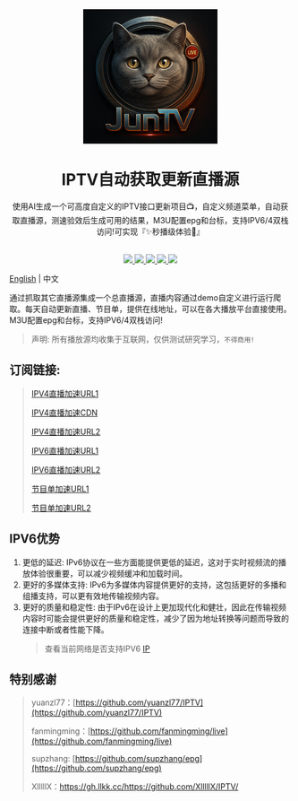 <div align="center">
  <img src="./static/images/ChatGPT.png" alt="logo"/>
  <h1 align="center">IPTV自动获取更新直播源</h1>
</div>

<div align="center">使用AI生成一个可高度自定义的IPTV接口更新项目📺，自定义频道菜单，自动获取直播源，测速验效后生成可用的结果，M3U配置epg和台标，支持IPV6/4双栈访问!可实现『✨秒播级体验🚀』</div>
<br>
<p align="center">
  <a href="https://github.com/alantang1977/iptv_api/releases">
    <img src="https://img.shields.io/github/v/release/alantang1977/iptv_api" />
  </a>
  <a href="https://www.python.org/">
    <img src="https://img.shields.io/badge/python-%20%3D%203.13-47c219" />
  </a>
  <a href="https://github.com/alantang1977/iptv_api/releases">
    <img src="https://img.shields.io/github/downloads/alantang1977/iptv_api/total" />
  </a>
  <a href="https://github.com/alantang1977/iptv_api">
    <img src="https://img.shields.io/github/stars/alantang1977/iptv_api" />
  </a>
  <a href="https://github.com/alantang1977/iptv_api/fork">
    <img src="https://img.shields.io/github/forks/alantang1977/iptv_api" />
  </a>
</p>

[English](./README_en.md) | 中文

通过抓取其它直播源集成一个总直播源，直播内容通过demo自定义进行运行爬取。每天自动更新直播、节目单，提供在线地址，可以在各大播放平台直接使用。M3U配置epg和台标，支持IPV6/4双栈访问!
> 声明: 所有播放源均收集于互联网，仅供测试研究学习，`不得商用!`

## 订阅链接:        
> [IPV4直播加速URL1](https://gh.tryxd.cn/https://raw.githubusercontent.com/alantang1977/iptv_api/refs/heads/main/output/live_ipv4.m3u)
> 
>[IPV4直播加速CDN](https://cdn.jsdelivr.net/gh/alantang1977/iptv_api@master/output/live_ipv4.m3u)
> 
> [IPV4直播加速URL2](https://raw.githubusercontent.com/alantang1977/iptv_api/refs/heads/main/output/live_ipv4.m3u)
> 
> [IPV6直播加速URL1](https://gh.tryxd.cn/https://raw.githubusercontent.com/alantang1977/iptv_api/refs/heads/main/output/live_ipv6.m3u)
> 
> [IPV6直播加速URL2](https://raw.githubusercontent.com/alantang1977/iptv_api/refs/heads/main/output/live_ipv6.m3u)
>
> [节目单加速URL1](https://gh.tryxd.cn/https://raw.githubusercontent.com/alantang1977/iptv_api/refs/heads/main/output/epg.xml)
> 
> [节目单加速URL2](https://raw.githubusercontent.com/alantang1977/iptv_api/refs/heads/main/output/epg.xml)

## IPV6优势
1. 更低的延迟: IPv6协议在一些方面能提供更低的延迟，这对于实时视频流的播放体验很重要，可以减少视频缓冲和加载时间。
2. 更好的多媒体支持: IPv6为多媒体内容提供更好的支持，这包括更好的多播和组播支持，可以更有效地传输视频内容。
3. 更好的质量和稳定性: 由于IPv6在设计上更加现代化和健壮，因此在传输视频内容时可能会提供更好的质量和稳定性，减少了因为地址转换等问题而导致的连接中断或者性能下降。
   > 查看当前网络是否支持IPV6 [IP](https://ipw.cn)

## 特别感谢
> yuanzl77：[https://github.com/yuanzl77/IPTV](https://github.com/yuanzl77/IPTV)
> 
> fanmingming：[https://github.com/fanmingming/live](https://github.com/fanmingming/live)
> 
> supzhang: [https://github.com/supzhang/epg](https://github.com/supzhang/epg)
>
> XlllllX：https://gh.llkk.cc/https://github.com/XlllllX/IPTV/
